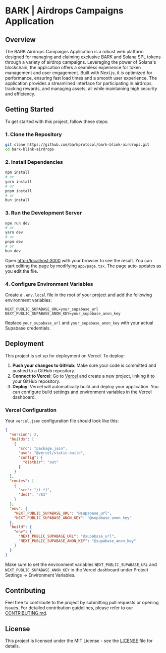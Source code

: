 # BARK | Airdrops Campaigns Application

## Overview

The BARK Airdrops Campaigns Application is a robust web platform designed for managing and claiming exclusive BARK and Solana SPL tokens through a variety of airdrop campaigns. Leveraging the power of Solana's blockchain, the application offers a seamless experience for token management and user engagement. Built with Next.js, it is optimized for performance, ensuring fast load times and a smooth user experience. The application provides a streamlined interface for participating in airdrops, tracking rewards, and managing assets, all while maintaining high security and efficiency.

## Getting Started

To get started with this project, follow these steps:

### 1. Clone the Repository

```bash
git clone https://github.com/barkprotocol/bark-blink-airdrops.git
cd bark-blink-airdrops
```

### 2. Install Dependencies

```bash
npm install
# or
yarn install
# or
pnpm install
# or
bun install
```

### 3. Run the Development Server

```bash
npm run dev
# or
yarn dev
# or
pnpm dev
# or
bun dev
```

Open [http://localhost:3000](http://localhost:3000) with your browser to see the result. You can start editing the page by modifying `app/page.tsx`. The page auto-updates as you edit the file.

### 4. Configure Environment Variables

Create a `.env.local` file in the root of your project and add the following environment variables:

```env
NEXT_PUBLIC_SUPABASE_URL=your_supabase_url
NEXT_PUBLIC_SUPABASE_ANON_KEY=your_supabase_anon_key
```

Replace `your_supabase_url` and `your_supabase_anon_key` with your actual Supabase credentials.

## Deployment

This project is set up for deployment on Vercel. To deploy:

1. **Push your changes to GitHub**: Make sure your code is committed and pushed to a GitHub repository.
2. **Connect to Vercel**: Go to [Vercel](https://vercel.com) and create a new project, linking it to your GitHub repository.
3. **Deploy**: Vercel will automatically build and deploy your application. You can configure build settings and environment variables in the Vercel dashboard.

### Vercel Configuration

Your `vercel.json` configuration file should look like this:

```json
{
  "version": 2,
  "builds": [
    {
      "src": "package.json",
      "use": "@vercel/static-build",
      "config": {
        "distDir": "out"
      }
    }
  ],
  "routes": [
    {
      "src": "/(.*)",
      "dest": "/$1"
    }
  ],
  "env": {
    "NEXT_PUBLIC_SUPABASE_URL": "@supabase_url",
    "NEXT_PUBLIC_SUPABASE_ANON_KEY": "@supabase_anon_key"
  },
  "build": {
    "env": {
      "NEXT_PUBLIC_SUPABASE_URL": "@supabase_url",
      "NEXT_PUBLIC_SUPABASE_ANON_KEY": "@supabase_anon_key"
    }
  }
}
```

Make sure to set the environment variables `NEXT_PUBLIC_SUPABASE_URL` and `NEXT_PUBLIC_SUPABASE_ANON_KEY` in the Vercel dashboard under Project Settings -> Environment Variables.

## Contributing

Feel free to contribute to the project by submitting pull requests or opening issues. For detailed contribution guidelines, please refer to our [CONTRIBUTING.md](CONTRIBUTING.md).

## License

This project is licensed under the MIT License - see the [LICENSE](LICENSE) file for details.
